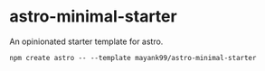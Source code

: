 # astro-minimal-starter

An opinionated starter template for astro.

```
npm create astro -- --template mayank99/astro-minimal-starter
```

